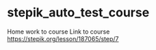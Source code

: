 # stepik_auto_test_course
Home work to course
Link to course https://stepik.org/lesson/187065/step/7
